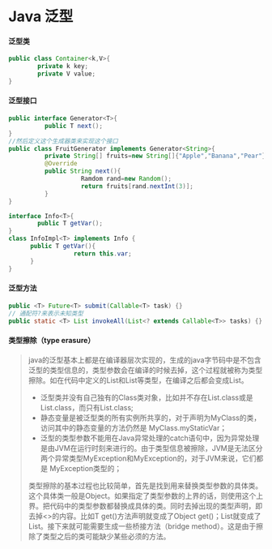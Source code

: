 # Java 泛型

#### 泛型类

```java
public class Container<k,V>{
        private k key;
        private V value;
}
```

#### 泛型接口

```java
public interface Generator<T>{
          public T next();
}
//然后定义这个生成器类来实现这个接口
public class FruitGenerator implements Generator<String>{
          private String[] fruits=new String[]{"Apple","Banana","Pear"};
          @Override
          public String next(){
                    Ramdom rand=new Random();
                    return fruits[rand.nextInt(3)];
          }
}

interface Info<T>{
        public T getVar();
}
class InfoImpl<T> implements Info {
      public T getVar(){
                  return this.var;
      }   
}
```

#### 泛型方法

```java
public <T> Future<T> submit(Callable<T> task) {}
// 通配符?来表示未知类型
public static <T> List invokeAll(List<? extends Callable<T>> tasks) {}
```

#### 类型擦除（type erasure）

> java的泛型基本上都是在编译器层次实现的，生成的java字节码中是不包含泛型的类型信息的，类型参数会在编译的时候去掉，这个过程就被称为类型擦除。如在代码中定义的List<Object>和List<String>等类型，在编译之后都会变成List。

- 泛型类并没有自己独有的Class类对象，比如并不存在List<String>.class或是List<Integer>.class，而只有List.class;
- 静态变量是被泛型类的所有实例所共享的，对于声明为MyClass<T>的类，访问其中的静态变量的方法仍然是 MyClass.myStaticVar；
- 泛型的类型参数不能用在Java异常处理的catch语句中，因为异常处理是由JVM在运行时刻来进行的。由于类型信息被擦除，JVM是无法区分两个异常类型MyException<String>和MyException<Integer>的，对于JVM来说，它们都是 MyException类型的；

类型擦除的基本过程也比较简单，首先是找到用来替换类型参数的具体类。这个具体类一般是Object。如果指定了类型参数的上界的话，则使用这个上界。把代码中的类型参数都替换成具体的类。同时去掉出现的类型声明，即去掉<>的内容。比如T get()方法声明就变成了Object get()；List<String>就变成了List。接下来就可能需要生成一些桥接方法（bridge method）。这是由于擦除了类型之后的类可能缺少某些必须的方法。
